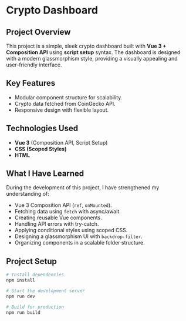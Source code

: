 # Crypto Dashboard

## Project Overview
This project is a simple, sleek crypto dashboard built with **Vue 3 + Composition API** using **script setup** syntax. The dashboard is designed with a modern glassmorphism style, providing a visually appealing and user-friendly interface.

## Key Features
- Modular component structure for scalability.
- Crypto data fetched from CoinGecko API.
- Responsive design with flexible layout.

## Technologies Used
- **Vue 3** (Composition API, Script Setup)
- **CSS (Scoped Styles)**
- **HTML**

## What I Have Learned
During the development of this project, I have strengthened my understanding of:
- Vue 3 Composition API (`ref`, `onMounted`).
- Fetching data using `fetch` with async/await.
- Creating reusable Vue components.
- Handling API errors with try-catch.
- Applying conditional styles using scoped CSS.
- Designing a glassmorphism UI with `backdrop-filter`.
- Organizing components in a scalable folder structure.

## Project Setup
```bash
# Install dependencies
npm install

# Start the development server
npm run dev

# Build for production
npm run build
```

